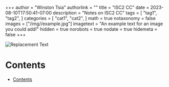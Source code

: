 +++
author = "Winston Tsia"
authorlink = ""
title = "ISC2 CC"
date = 2023-08-10T17:50:41-07:00
description = "Notes on ISC2 CC"
tags = [
    "tag1",
    "tag2",
]
categories = [
    "cat1",
    "cat2",
]
math = true
notaxonomy = false
images = ["/img/<folder>/example.jpg"]
imagetext = "An example text for an image you could add!"
hidden = true
norobots = true
nodate = true
hidemeta = false
+++

![Replacement Text](/rover/img/<topic>/<image>.png)

# Contents
- [Contents](#contents)
